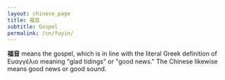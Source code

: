 ```yaml
---
layout: chinese_page
title: 福音
subtitle: Gospel
permalink: /cn/fuyin/
---
```


**福音** means the gospel, which is in line with the literal Greek definition of Ευαγγέλιο meaning "glad tidings" or "good news." The Chinese likewise means good news or good sound.

